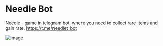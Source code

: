 # Needle Bot
Needle - game in telegram bot, where you need to collect rare items and gain rate.
https://t.me/needlet_bot

![image](https://user-images.githubusercontent.com/19663951/182038530-0c3ad814-7a90-4c80-a6b5-957ed1ef11d5.png)
